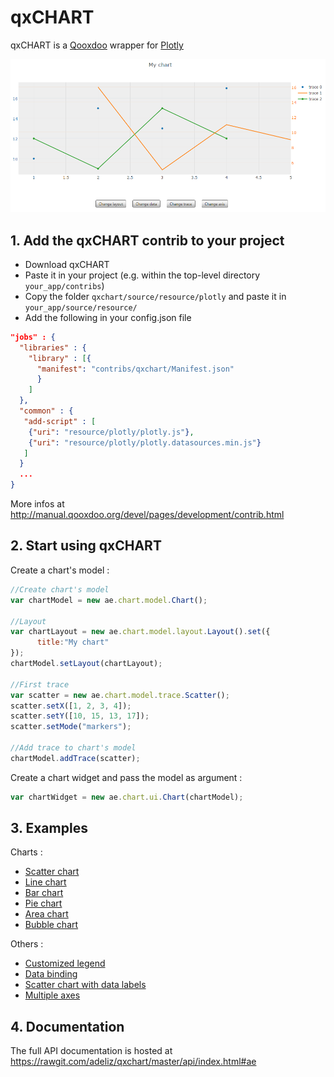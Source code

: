 # qxCHART

qxCHART is a [Qooxdoo](http://qooxdoo.org/) wrapper for [Plotly](https://plot.ly/javascript/)

![qxCHART](screenshot.png)

## 1. Add the qxCHART contrib to your project

* Download qxCHART
* Paste it in your project (e.g. within the top-level directory `your_app/contribs`)
* Copy the folder `qxchart/source/resource/plotly` and paste it in `your_app/source/resource/`
* Add the following in your config.json file

```json
"jobs" : {
  "libraries" : {
    "library" : [{
      "manifest": "contribs/qxchart/Manifest.json"
      }
    ]
  },
  "common" : {
   "add-script" : [
    {"uri": "resource/plotly/plotly.js"},
    {"uri": "resource/plotly/plotly.datasources.min.js"}
   ]
  }
  ...
}
```

More infos at http://manual.qooxdoo.org/devel/pages/development/contrib.html


## 2. Start using qxCHART

Create a chart's model :

```javascript
//Create chart's model
var chartModel = new ae.chart.model.Chart();
  
//Layout
var chartLayout = new ae.chart.model.layout.Layout().set({
	  title:"My chart"
});
chartModel.setLayout(chartLayout);

//First trace
var scatter = new ae.chart.model.trace.Scatter();
scatter.setX([1, 2, 3, 4]);
scatter.setY([10, 15, 13, 17]);
scatter.setMode("markers");

//Add trace to chart's model
chartModel.addTrace(scatter);
```

Create a chart widget and pass the model as argument :

```javascript
var chartWidget = new ae.chart.ui.Chart(chartModel);
```

## 3. Examples

Charts :
* [Scatter chart](https://bl.ocks.org/adeliz/25ed0f2e700d87c6857a81b24ae19108)
* [Line chart](https://bl.ocks.org/adeliz/147b4941c1461a9c1cd9e222c142592a)
* [Bar chart](https://bl.ocks.org/adeliz/32b50d1b99ddfbb47c7cf94fe59bebe1)
* [Pie chart](https://bl.ocks.org/adeliz/022e9b99228d07dca23fe5eb0e11cef0)
* [Area chart](https://bl.ocks.org/adeliz/184fbde7927bba962565e9e9f6f5edd1)
* [Bubble chart](https://bl.ocks.org/adeliz/32e240fcb71d58ddbddb9de4d64ab393)

Others :
* [Customized legend](https://bl.ocks.org/adeliz/091f6be1d0df9c57c7e23dde16528058)
* [Data binding](https://bl.ocks.org/adeliz/80eea1b89b3a7aea46d668baeff41a4b)
* [Scatter chart with data labels](https://bl.ocks.org/adeliz/72acf143dec4b38a7a41fa55dea33391)
* [Multiple axes](https://bl.ocks.org/adeliz/c4102cc7cb339acccfcfce4ae8007039)


## 4. Documentation

The full API documentation is hosted at https://rawgit.com/adeliz/qxchart/master/api/index.html#ae